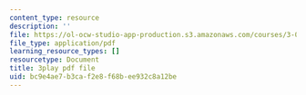 ```yaml
---
content_type: resource
description: ''
file: https://ol-ocw-studio-app-production.s3.amazonaws.com/courses/3-021j-introduction-to-modeling-and-simulation-spring-2012/bc9e4ae7b3caf2e8f68bee932c8a12be_VsQi0jHQ3to.pdf
file_type: application/pdf
learning_resource_types: []
resourcetype: Document
title: 3play pdf file
uid: bc9e4ae7-b3ca-f2e8-f68b-ee932c8a12be
---
```

